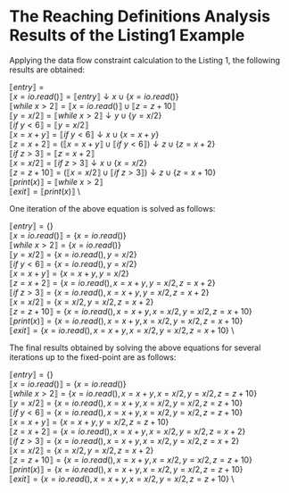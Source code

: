 # The Reaching Definitions Analysis Results of the Listing1 Example

Applying the data flow constraint calculation to the Listing 1, the following results are obtained:

$\llbracket entry\rrbracket={}$ \
$\llbracket x=io.read()\rrbracket=\llbracket entry\rrbracket\downarrow x\cup\{x=io.read( )\}$ \
$\llbracket while\ x>2\rrbracket=\llbracket x=io.read()\rrbracket\cup\llbracket z=z+10\rrbracket$ \
$\llbracket y=x/2\rrbracket=\llbracket while\ x>2\rrbracket\downarrow y\cup\{y=x/2\}$ \
$\llbracket if\ y<6\rrbracket=\llbracket y=x/2\rrbracket$ \
$\llbracket x=x+y\rrbracket=\llbracket if\ y<6\rrbracket\downarrow x\cup\{x=x+y\}$ \
$\llbracket z=x+2\rrbracket=(\llbracket x=x+y\rrbracket\cup\llbracket if\ y<6\rrbracket)\downarrow z\cup\{z=x+2\}$ \
$\llbracket if\ z>3\rrbracket=\llbracket z=x+2\rrbracket$ \
$\llbracket x=x/2\rrbracket=\llbracket if\ z>3\rrbracket\downarrow x\cup\{x=x/2\}$ \
$\llbracket z=z+10\rrbracket=(\llbracket x=x/2\rrbracket\cup\llbracket if\ z>3\rrbracket)\downarrow z\cup\{z=x+10\}$ \
$\llbracket print(x)\rrbracket=\llbracket while\ x>2\rrbracket$ \
$\llbracket exit\rrbracket=\llbracket print(x)\rrbracket$ \


One iteration of the above equation is solved as follows:

$\llbracket entry\rrbracket=\{\}$ \
$\llbracket x=io.read()\rrbracket=\{x=io.read()\}$ \
$\llbracket while\ x>2\rrbracket=\{x=io.read()\}$ \
$\llbracket y=x/2\rrbracket=\{x=io.read(),y=x/2\}$ \
$\llbracket if\ y<6\rrbracket=\{x=io.read(),y=x/2\}$ \
$\llbracket x=x+y\rrbracket=\{x=x+y,y=x/2\}$ \
$\llbracket z=x+2\rrbracket=\{x=io.read(),x=x+y,y=x/2,z=x+2\}$ \
$\llbracket if\ z>3\rrbracket=\{x=io.read(),x=x+y,y=x/2,z=x+2\}$ \
$\llbracket x=x/2\rrbracket=\{x=x/2,y=x/2,z=x+2\}$ \
$\llbracket z=z+10\rrbracket=\{x=io.read(),x=x+y,x=x/2,y=x/2,z=x+10\}$ \
$\llbracket print(x)\rrbracket=\{x=io.read(),x=x+y,x=x/2,y=x/2,z=x+10\}$ \
$\llbracket exit\rrbracket=\{x=io.read(),x=x+y,x=x/2,y=x/2,z=x+10\}$ \


The final results obtained by solving the above equations for several iterations up to the fixed-point are as follows:

$\llbracket entry\rrbracket=\{\}$ \
$\llbracket x=io.read()\rrbracket=\{x=io.read()\}$ \
$\llbracket while\ x>2\rrbracket=\{x=io.read(),x=x+y,x=x/2,y=x/2,z=z+10\}$ \
$\llbracket y=x/2\rrbracket=\{x=io.read(),x=x+y,x=x/2,y=x/2,z=z+10\}$ \
$\llbracket if\ y<6\rrbracket=\{x=io.read(),x=x+y,x=x/2,y=x/2,z=z+10\}$ \
$\llbracket x=x+y\rrbracket=\{x=x+y,y=x/2,z=z+10\}$ \
$\llbracket z=x+2\rrbracket=\{x=io.read(),x=x+y,x=x/2,y=x/2,z=x+2\}$ \
$\llbracket if\ z>3\rrbracket=\{x=io.read(),x=x+y,x=x/2,y=x/2,z=x+2\}$ \
$\llbracket x=x/2\rrbracket=\{x=x/2,y=x/2,z=x+2\}$ \
$\llbracket z=z+10\rrbracket=\{x=io.read(),x=x+y,x=x/2,y=x/2,z=z+10\}$ \
$\llbracket print(x)\rrbracket=\{x=io.read(),x=x+y,x=x/2,y=x/2,z=z+10\}$ \
$\llbracket exit\rrbracket=\{x=io.read(),x=x+y,x=x/2,y=x/2,z=z+10\}$ \
